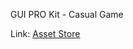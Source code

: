 GUI PRO Kit - Casual Game

Link: [Asset Store](https://assetstore.unity.com/packages/2d/gui/gui-pro-kit-casual-game-176695#description)





    
